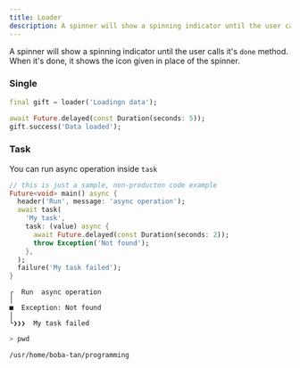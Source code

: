 ```yaml
---
title: Loader
description: A spinner will show a spinning indicator until the user calls it's `success` method. When it's done, it shows the icon given in place of the spinner.
---
```


A spinner will show a spinning indicator until the user calls it's `done` method. When it's done, it shows the icon given in place of the spinner.

### Single

```dart showLineNumbers
final gift = loader('Loadingn data');

await Future.delayed(const Duration(seconds: 5));
gift.success('Data loaded');
```

### Task

You can run async operation inside `task`

```dart {3-9} frame="code" showLineNumbers
// this is just a sample, non-producton code example
Future<void> main() async {
  header('Run', message: 'async operation');
  await task(
    'My task',
    task: (value) async {
      await Future.delayed(const Duration(seconds: 2));
      throw Exception('Not found');
    },
  );
  failure('My task failed');
}
```

```ansi title="otput" frame="none" showLineNumbers=false
┌  Run  async operation
│  
■  Exception: Not found                                    
│                                                          
└❯❯❯  My task failed   
```

```bash withOutput
> pwd

/usr/home/boba-tan/programming
```